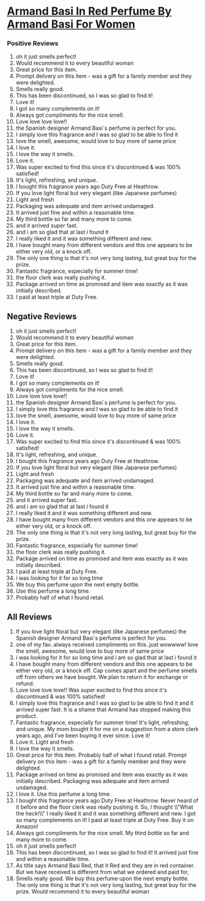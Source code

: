 # [Armand Basi In Red Perfume By Armand Basi For Women](https://products.checkmycream.com/products/Armand-Basi-In-Red-Perfume-By-Armand-Basi-For-Women.html)

### Positive Reviews

<ol>
      <li>oh it just smells perfect!</li>
      <li>Would recommend it to every  beautiful woman</li>
      <li>Great price for this item.</li>
      <li>Prompt delivery on this item - was a gift for a family member and they were delighted.</li>
      <li>Smells really good.</li>
      <li>This has been discontinued, so I was so glad to find it!  </li>
      <li>Love it!</li>
      <li>I got so many complements on it!  </li>
      <li>Always got compliments for the nice smell.</li>
      <li>Love love love love!!  </li>
      <li>the Spanish designer Armand Basi´s perfume is perfect for you.</li>
      <li>I simply love this fragrance and I was so glad to be able to find it</li>
      <li>love the smell, awesome, would love to buy more of same price</li>
      <li>I love it.</li>
      <li>I love the way it smells.</li>
      <li>Love it.</li>
      <li>Was super excited to find this since it&#x27;s discontinued &amp; was 100% satisfied!</li>
      <li>It&#x27;s light, refreshing, and unique.</li>
      <li>I bought this fragrance years ago Duty Free at Heathrow.  </li>
      <li>If you love light floral but very elegant (like Japanese perfumes)</li>
      <li>Light and fresh</li>
      <li>Packaging was adequate and item arrived undamaged.</li>
      <li>It arrived just fine and within a reasonable time.</li>
      <li>My third bottle so far and many more to come.</li>
      <li>and it arrived super fast.</li>
      <li>and i am so glad that at last i found it</li>
      <li>I really liked it and it was something different and new.  </li>
      <li>I have bought many from different vendors and this one appears to be either very old, or a knock off.</li>
      <li>The only one thing is that it&#x27;s not very long lasting, but great buy for the prize.</li>
      <li>Fantastic fragrance, especially for summer time!</li>
      <li>the floor clerk was really pushing it.  </li>
      <li>Package arrived on time as promised and item was exactly as it was initially described.  </li>
      <li>I paid at least triple at Duty Free.  </li>
</ol>


<h2>Negative Reviews</h2>
<ol>
<li> oh it just smells perfect!</li>
<li> Would recommend it to every  beautiful woman</li>
<li> Great price for this item.</li>
<li> Prompt delivery on this item - was a gift for a family member and they were delighted.</li>
<li> Smells really good.</li>
<li> This has been discontinued, so I was so glad to find it!  </li>
<li> Love it!</li>
<li> I got so many complements on it!  </li>
<li> Always got compliments for the nice smell.</li>
<li> Love love love love!!  </li>
<li> the Spanish designer Armand Basi´s perfume is perfect for you.</li>
<li> I simply love this fragrance and I was so glad to be able to find it</li>
<li> love the smell, awesome, would love to buy more of same price</li>
<li> I love it.</li>
<li> I love the way it smells.</li>
<li> Love it.</li>
<li> Was super excited to find this since it&#x27;s discontinued &amp; was 100% satisfied!</li>
<li> It&#x27;s light, refreshing, and unique.</li>
<li> I bought this fragrance years ago Duty Free at Heathrow.  </li>
<li> If you love light floral but very elegant (like Japanese perfumes)</li>
<li> Light and fresh</li>
<li> Packaging was adequate and item arrived undamaged.</li>
<li> It arrived just fine and within a reasonable time.</li>
<li> My third bottle so far and many more to come.</li>
<li> and it arrived super fast.</li>
<li> and i am so glad that at last i found it</li>
<li> I really liked it and it was something different and new.  </li>
<li> I have bought many from different vendors and this one appears to be either very old, or a knock off.</li>
<li> The only one thing is that it&#x27;s not very long lasting, but great buy for the prize.</li>
<li> Fantastic fragrance, especially for summer time!</li>
<li> the floor clerk was really pushing it.  </li>
<li> Package arrived on time as promised and item was exactly as it was initially described.  </li>
<li> I paid at least triple at Duty Free.  </li>
<li> i was looking for it for so long time</li>
<li> We buy this perfume upon the next empty bottle.</li>
<li> Use this perfume a long time.</li>
<li> Probably half of what I found retail.</li>
</ol>

<h2>All Reviews</h2>

<ol>
    <li> If you love light floral but very elegant (like Japanese perfumes) the Spanish designer Armand Basi´s perfume is perfect for you.</li>
    <li> one of my fav..always received compliments on this..just wowwww! love the smell, awesome, would love to buy more of same price</li>
    <li> i was looking for it for so long time and i am so glad that at last i found it</li>
    <li> I have bought many from different vendors and this one appears to be either very old, or a knock off. Cap comes apart and the perfume smells off from others we have bought. We plan to return it for exchange or refund.</li>
    <li> Love love love love!!  Was super excited to find this since it&#x27;s discontinued &amp; was 100% satisfied!</li>
    <li> I simply love this fragrance and I was so glad to be able to find it and it arrived super fast. It is a shame that Armand has stopped making this product.</li>
    <li> Fantastic fragrance, especially for summer time! It&#x27;s light, refreshing, and unique. My mom bought it for me on a suggestion from a store clerk years ago, and I&#x27;ve been buying it ever since. Love it!</li>
    <li> Love it. Light and fresh</li>
    <li> I love the way it smells.</li>
    <li> Great price for this item. Probably half of what I found retail. Prompt delivery on this item - was a gift for a family member and they were delighted.</li>
    <li> Package arrived on time as promised and item was exactly as it was initially described.  Packaging was adequate and item arrived undamaged.</li>
    <li> I love it. Use this perfume a long time.</li>
    <li> I bought this fragrance years ago Duty Free at Heathrow.  Never heard of it before and the floor clerk was really pushing it.  So, I thought \\&quot;What the heck!\\&quot;  I really liked it and it was something different and new.  I got so many complements on it!  I paid at least triple at Duty Free.  Buy it on Amazon!</li>
    <li> Always got compliments for the nice smell. My third bottle so far and many more to come.</li>
    <li> oh it just smells perfect!</li>
    <li> This has been discontinued, so I was so glad to find it!  It arrived just fine and within a reasonable time.</li>
    <li> As title says Armand Basi Red, that it Red and they are in red container.  But we have received is different from what we ordered and paid for,</li>
    <li> Smells really good. We buy this perfume upon the next empty bottle. The only one thing is that it&#x27;s not very long lasting, but great buy for the prize. Would recommend it to every  beautiful woman</li>
</ol>




